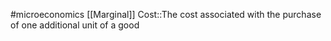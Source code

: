 #microeconomics 
[[Marginal]] Cost::The cost associated with the purchase of one additional unit of a good
